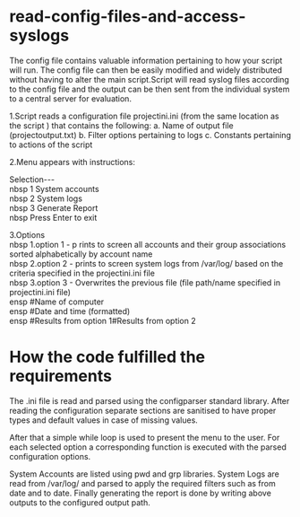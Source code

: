 # read-config-files-and-access-syslogs
The config file contains valuable information pertaining to how your script will run. The config file can then be easily modified and widely distributed without having to alter the main script.Script will read syslog files according to the config file and the output can be then sent from the individual system to a central server for evaluation.

1.Script reads a configuration file projectini.ini (from the same location as the script ) that contains the following:
  a. Name of output file (projectoutput.txt)
  b. Filter options pertaining to logs
  c. Constants pertaining to actions of the script
  
2.Menu appears with instructions:

Selection--- <br />
nbsp 1 System accounts <br />
nbsp 2 System logs <br />
nbsp 3 Generate Report <br />
nbsp Press Enter to exit <br />

3.Options <br />
 nbsp 1.option 1 - p rints to screen all accounts and their group associations sorted alphabetically by account name <br />
 nbsp 2.option 2 - prints to screen system logs from /var/log/ based on the criteria specified in the projectini.ini file <br />
 nbsp 3.option 3 - Overwrites the previous file (file path/name specified in projectini.ini file) <br />
           ensp     #Name of computer <br />
           ensp     #Date and time (formatted) <br />
           ensp     #Results from option 1#Results from option 2 <br />
                
              
# How the code fulfilled the requirements

The .ini file is read and parsed using the configparser standard library. After reading the configuration separate sections are sanitised to have proper types and default values in case of missing values.

After that a simple while loop is used to present the menu to the user. For each selected option a corresponding function is executed with the parsed configuration options.

System Accounts are listed using pwd and grp libraries.
System Logs are read from /var/log/ and parsed to apply the required filters such as from date and to date.
Finally generating the report is done by writing above outputs to the configured output path.




